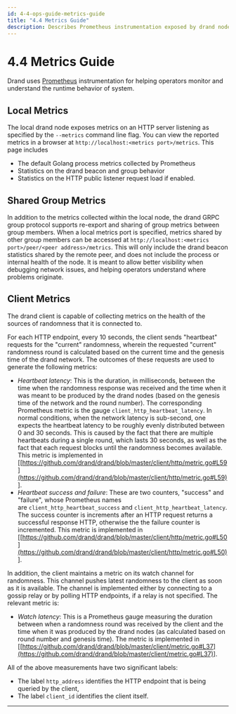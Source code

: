 ```yaml
---
id: 4-4-ops-guide-metrics-guide
title: "4.4 Metrics Guide"
description: Describes Prometheus instrumentation exposed by drand nodes.
---
```

# 4.4 Metrics Guide

Drand uses [Prometheus](https://prometheus.io/) instrumentation for helping operators monitor and understand the runtime behavior of system.

## **Local Metrics**

The local drand node exposes metrics on an HTTP server listening as specified by the `--metrics` command line flag. You can view the reported metrics in a browser at `http://localhost:<metrics port>/metrics`. This page includes

- The default Golang process metrics collected by Prometheus
- Statistics on the drand beacon and group behavior
- Statistics on the HTTP public listener request load if enabled.

## **Shared Group Metrics**

In addition to the metrics collected within the local node, the drand GRPC group protocol supports re-export and sharing of group metrics between group members. When a local metrics port is specified, metrics shared by other group members can be accessed at `http://localhost:<metrics port>/peer/<peer address>/metrics`. This will only include the drand beacon statistics shared by the remote peer, and does not include the process or internal health of the node. It is meant to allow better visibility when debugging network issues, and helping operators understand where problems originate.

## **Client Metrics**

The drand client is capable of collecting metrics on the health of the sources of randomness that it is connected to.

For each HTTP endpoint, every 10 seconds, the client sends "heartbeat" requests for the "current" randomness, wherein the requested "current" randomness round is calculated based on the current time and the genesis time of the drand network. The outcomes of these requests are used to generate the following metrics:

- *Heartbeat latency*: This is the duration, in milliseconds, between the time when the randomness response was received and the time when it was meant to be produced by the drand nodes (based on the genesis time of the network and the round number). The corresponding Prometheus metric is the gauge `client_http_heartbeat_latency`. In normal conditions, when the network latency is sub-second, one expects the heartbeat latency to be roughly evenly distributed between 0 and 30 seconds. This is caused by the fact that there are multiple heartbeats during a single round, which lasts 30 seconds, as well as the fact that each request blocks until the randomness becomes available. This metric is implemented in [[https://github.com/drand/drand/blob/master/client/http/metric.go#L59](https://github.com/drand/drand/blob/master/client/http/metric.go#L59)].
- *Heartbeat success and failure*: These are two counters, "success" and "failure", whose Prometheus names are `client_http_heartbeat_success` and `client_http_heartbeat_latency`. The success counter is increments after an HTTP request returns a successful response HTTP, otherwise the the failure counter is incremented. This metric is implemented in [[https://github.com/drand/drand/blob/master/client/http/metric.go#L50](https://github.com/drand/drand/blob/master/client/http/metric.go#L50)].

In addition, the client maintains a metric on its watch channel for randomness. This channel pushes latest randomness to the client as soon as it is available. The channel is implemented either by connecting to a gossip relay or by polling HTTP endpoints, if a relay is not specified. The relevant metric is:

- *Watch latency*: This is a Prometheus gauge measuring the duration between when a randomness round was received by the client and the time when it was produced by the drand nodes (as calculated based on round number and genesis time). The metric is implemented in [[https://github.com/drand/drand/blob/master/client/metric.go#L37](https://github.com/drand/drand/blob/master/client/metric.go#L37)].

All of the above measurements have two significant labels:

- The label `http_address` identifies the HTTP endpoint that is being queried by the client,
- The label `client_id` identifies the client itself.

---
